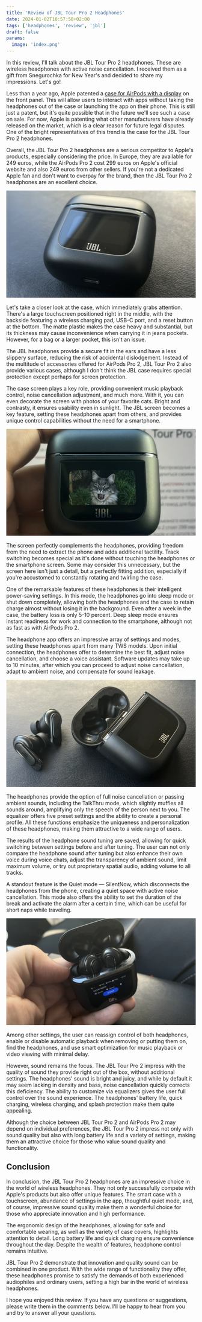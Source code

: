 ```yaml
---
title: 'Review of JBL Tour Pro 2 Headphones'
date: 2024-01-02T10:57:58+02:00
tags: ['headphones', 'review', 'jbl']
draft: false
params:
  image: 'index.png'
---
```


In this review, I'll talk about the JBL Tour Pro 2 headphones. These are wireless headphones with active noise
cancellation. I received them as a gift from Snegurochka for New Year's and decided to share my impressions. Let's go!

Less than a year ago, Apple patented a
[case for AirPods with a display](https://www.patentlyapple.com/2023/03/apple-invents-an-airpods-case-with-a-frontside-touch-display-allowing-users-to-interact-with-apps-for-music-apple-tv-maps.html)
on the front panel. This will allow users to interact with apps without taking the headphones out of the case or
launching the app on their phone. This is still just a patent, but it's quite possible that in the future we'll see such
a case on sale. For now, Apple is patenting what other manufacturers have already released on the market, which is a
clear reason for future legal disputes. One of the bright representatives of this trend is the case for the JBL Tour Pro
2 headphones.

Overall, the JBL Tour Pro 2 headphones are a serious competitor to Apple's products, especially considering the price.
In Europe, they are available for 249 euros, while the AirPods Pro 2 cost 299 euros on Apple's official website and also
249 euros from other sellers. If you're not a dedicated Apple fan and don't want to overpay for the brand, then the JBL
Tour Pro 2 headphones are an excellent choice.

![IMG_0031.webp](IMG_0031.webp)

Let's take a closer look at the case, which immediately grabs attention. There's a large touchscreen positioned right in
the middle, with the backside featuring a wireless charging pad, USB-C port, and a reset button at the bottom. The matte
plastic makes the case heavy and substantial, but its thickness may cause inconvenience when carrying it in jeans
pockets. However, for a bag or a larger pocket, this isn't an issue.

The JBL headphones provide a secure fit in the ears and have a less slippery surface, reducing the risk of accidental
dislodgement. Instead of the multitude of accessories offered for AirPods Pro 2, JBL Tour Pro 2 also provide various
cases, although I don't think the JBL case requires special protection except perhaps for screen protection.

The case screen plays a key role, providing convenient music playback control, noise cancellation adjustment, and much
more. With it, you can even decorate the screen with photos of your favorite cats. Bright and contrasty, it ensures
usability even in sunlight. The JBL screen becomes a key feature, setting these headphones apart from others, and
provides unique control capabilities without the need for a smartphone.

![IMG_0030.webp](IMG_0030.webp)

The screen perfectly complements the headphones, providing freedom from the need to extract the phone and adds
additional tactility. Track switching becomes special as it's done without touching the headphones or the smartphone
screen. Some may consider this unnecessary, but the screen here isn't just a detail, but a perfectly fitting addition,
especially if you're accustomed to constantly rotating and twirling the case.

One of the remarkable features of these headphones is their intelligent power-saving settings. In this mode, the
headphones go into sleep mode or shut down completely, allowing both the headphones and the case to retain charge almost
without losing it in the background. Even after a week in the case, the battery loss is only 5-10 percent. Deep sleep
mode ensures instant readiness for work and connection to the smartphone, although not as fast as with AirPods Pro 2.

The headphone app offers an impressive array of settings and modes, setting these headphones apart from many TWS models.
Upon initial connection, the headphones offer to determine the best fit, adjust noise cancellation, and choose a voice
assistant. Software updates may take up to 10 minutes, after which you can proceed to adjust noise cancellation, adapt
to ambient noise, and compensate for sound leakage.

![IMG_0033.webp](IMG_0033.webp)

The headphones provide the option of full noise cancellation or passing ambient sounds, including the TalkThru mode,
which slightly muffles all sounds around, amplifying only the speech of the person next to you. The equalizer offers
five preset settings and the ability to create a personal profile. All these functions emphasize the uniqueness and
personalization of these headphones, making them attractive to a wide range of users.

The results of the headphone sound tuning are saved, allowing for quick switching between settings before and after
tuning. The user can not only compare the headphone sound after tuning but also enhance their own voice during voice
chats, adjust the transparency of ambient sound, limit maximum volume, or try out proprietary spatial audio, adding
volume to all tracks.

A standout feature is the Quiet mode — SilentNow, which disconnects the headphones from the phone, creating a quiet
space with active noise cancellation. This mode also offers the ability to set the duration of the break and activate
the alarm after a certain time, which can be useful for short naps while traveling.

![IMG_0034.webp](IMG_0034.webp)

Among other settings, the user can reassign control of both headphones, enable or disable automatic playback when
removing or putting them on, find the headphones, and use smart optimization for music playback or video viewing with
minimal delay.

However, sound remains the focus. The JBL Tour Pro 2 impress with the quality of sound they provide right out of the
box, without additional settings. The headphones' sound is bright and juicy, and while by default it may seem lacking in
density and bass, noise cancellation quickly corrects this deficiency. The ability to customize via equalizers gives the
user full control over the sound experience. The headphones' battery life, quick charging, wireless charging, and splash
protection make them quite appealing.

Although the choice between JBL Tour Pro 2 and AirPods Pro 2 may depend on individual preferences, the JBL Tour Pro 2
impress not only with sound quality but also with long battery life and a variety of settings, making them an attractive
choice for those who value sound quality and functionality.

## Conclusion

In conclusion, the JBL Tour Pro 2 headphones are an impressive choice in the world of wireless headphones. They not only
successfully compete with Apple's products but also offer unique features. The smart case with a touchscreen, abundance
of settings in the app, thoughtful quiet mode, and, of course, impressive sound quality make them a wonderful choice for
those who appreciate innovation and high performance.

The ergonomic design of the headphones, allowing for safe and comfortable wearing, as well as the variety of case
covers, highlights attention to detail. Long battery life and quick charging ensure convenience throughout the day.
Despite the wealth of features, headphone control remains intuitive.

JBL Tour Pro 2 demonstrate that innovation and quality sound can be combined in one product. With the wide range of
functionality they offer, these headphones promise to satisfy the demands of both experienced audiophiles and ordinary
users, setting a high bar in the world of wireless headphones.

I hope you enjoyed this review. If you have any questions or suggestions, please write them in the comments below. I'll
be happy to hear from you and try to answer all your questions.
